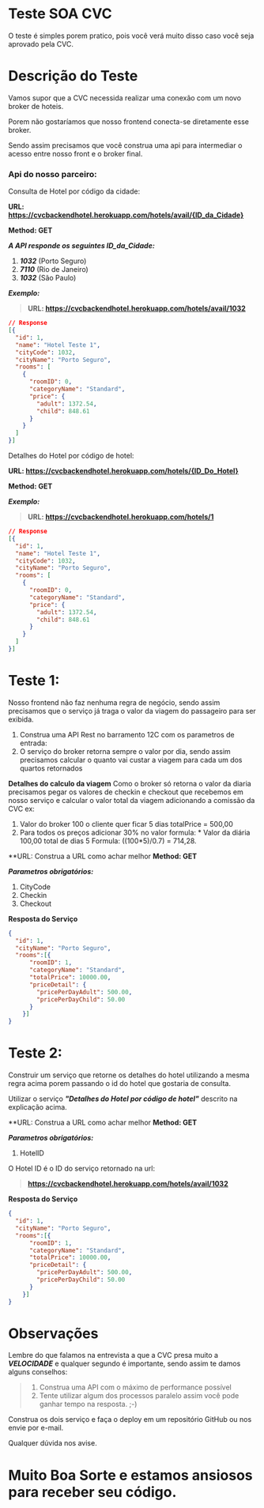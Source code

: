# Teste SOA CVC


O teste é simples porem pratico, pois você verá muito disso caso você seja aprovado pela CVC.

# Descrição do Teste

Vamos supor que a CVC necessida realizar uma conexão com um novo broker de hoteis.

Porem não gostaríamos que nosso frontend conecta-se diretamente esse broker.

Sendo assim precisamos que você construa uma api para intermediar o acesso entre nosso front e o broker final.

### Api do nosso parceiro:

Consulta de Hotel por código da cidade:

**URL: https://cvcbackendhotel.herokuapp.com/hotels/avail/{ID_da_Cidade}**

**Method: GET**

***A API responde os seguintes ID_da_Cidade:***

1. ***1032*** (Porto Seguro)
2. ***7110*** (Rio de Janeiro)
3. ***1032*** (São Paulo)

***Exemplo:***
> **URL: https://cvcbackendhotel.herokuapp.com/hotels/avail/1032**

```json
// Response
[{
  "id": 1,
  "name": "Hotel Teste 1",
  "cityCode": 1032,
  "cityName": "Porto Seguro",
  "rooms": [
    {
      "roomID": 0,
      "categoryName": "Standard",
      "price": {
        "adult": 1372.54,
        "child": 848.61
      }
    }
  ]
}]
```

Detalhes do Hotel por código de hotel:

**URL: https://cvcbackendhotel.herokuapp.com/hotels/{ID_Do_Hotel}**

**Method: GET**

***Exemplo:***
> **URL: https://cvcbackendhotel.herokuapp.com/hotels/1**


```json
// Response
[{
  "id": 1,
  "name": "Hotel Teste 1",
  "cityCode": 1032,
  "cityName": "Porto Seguro",
  "rooms": [
    {
      "roomID": 0,
      "categoryName": "Standard",
      "price": {
        "adult": 1372.54,
        "child": 848.61
      }
    }
  ]
}]
```
# Teste 1:

Nosso frontend não faz nenhuma regra de negócio, sendo assim precisamos que o serviço já traga o valor da viagem do passageiro para ser exibida.

1. Construa uma API Rest no barramento 12C com os parametros de entrada:
2. O serviço do broker retorna sempre o valor por dia, sendo assim precisamos calcular o quanto vai custar a viagem para cada um dos quartos retornados

**Detalhes do calculo da viagem**
Como o broker só retorna o valor da diaria precisamos pegar os valores de checkin e checkout que recebemos em nosso serviço e calcular o valor total da viagem adicionando a comissão da CVC ex:

  1. Valor do broker 100 o cliente quer ficar 5 dias totalPrice = 500,00
  2. Para todos os preços adicionar 30% no valor formula:
    * Valor da diária 100,00 total de dias 5 Formula: ((100*5)/0.7) = 714,28.

**URL: Construa a URL como achar melhor
**Method: GET**

***Parametros obrigatórios:***
1. CityCode
2. Checkin
3. Checkout

**Resposta do Serviço**

```json
{
  "id": 1,
  "cityName": "Porto Seguro",
  "rooms":[{
      "roomID": 1,
      "categoryName": "Standard",
      "totalPrice": 10000.00,
      "priceDetail": {
        "pricePerDayAdult": 500.00,
        "pricePerDayChild": 50.00
      }
    }]
}
```


# Teste 2:

Construir um serviço que retorne os detalhes do hotel utilizando a mesma regra acima porem passando o id do hotel que gostaria de consulta.

Utilizar o serviço ***"Detalhes do Hotel por código de hotel"*** descrito na explicação acima.

**URL: Construa a URL como achar melhor
**Method: GET**

***Parametros obrigatórios:***
1. HotelID

O Hotel ID é o ID do serviço retornado na url:
> **https://cvcbackendhotel.herokuapp.com/hotels/avail/1032**

**Resposta do Serviço**

```json
{
  "id": 1,
  "cityName": "Porto Seguro",
  "rooms":[{
      "roomID": 1,
      "categoryName": "Standard",
      "totalPrice": 10000.00,
      "priceDetail": {
        "pricePerDayAdult": 500.00,
        "pricePerDayChild": 50.00
      }
    }]
}
```


# Observações

Lembre do que falamos na entrevista a que a CVC presa muito a ***VELOCIDADE*** e qualquer segundo é importante, sendo assim te damos alguns conselhos:
>1. Construa uma API com o máximo de performance possível
>2. Tente utilizar algum dos processos paralelo assim você pode ganhar tempo na resposta. ;-)

Construa os dois serviço e faça o deploy em um repositório GitHub ou nos envie por e-mail.

Qualquer dúvida nos avise.

# Muito Boa Sorte e estamos ansiosos para receber seu código.
